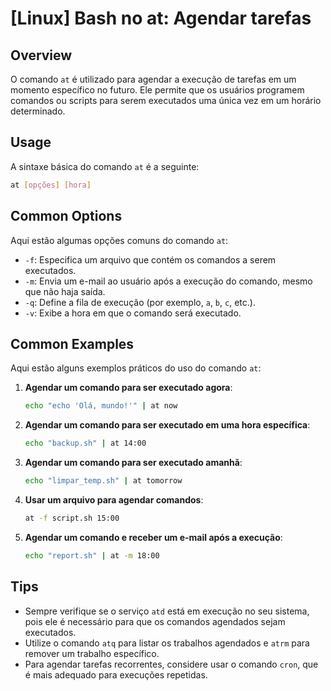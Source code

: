 # [Linux] Bash no at: Agendar tarefas

## Overview
O comando `at` é utilizado para agendar a execução de tarefas em um momento específico no futuro. Ele permite que os usuários programem comandos ou scripts para serem executados uma única vez em um horário determinado.

## Usage
A sintaxe básica do comando `at` é a seguinte:

```bash
at [opções] [hora]
```

## Common Options
Aqui estão algumas opções comuns do comando `at`:

- `-f`: Especifica um arquivo que contém os comandos a serem executados.
- `-m`: Envia um e-mail ao usuário após a execução do comando, mesmo que não haja saída.
- `-q`: Define a fila de execução (por exemplo, `a`, `b`, `c`, etc.).
- `-v`: Exibe a hora em que o comando será executado.

## Common Examples
Aqui estão alguns exemplos práticos do uso do comando `at`:

1. **Agendar um comando para ser executado agora**:
   ```bash
   echo "echo 'Olá, mundo!'" | at now
   ```

2. **Agendar um comando para ser executado em uma hora específica**:
   ```bash
   echo "backup.sh" | at 14:00
   ```

3. **Agendar um comando para ser executado amanhã**:
   ```bash
   echo "limpar_temp.sh" | at tomorrow
   ```

4. **Usar um arquivo para agendar comandos**:
   ```bash
   at -f script.sh 15:00
   ```

5. **Agendar um comando e receber um e-mail após a execução**:
   ```bash
   echo "report.sh" | at -m 18:00
   ```

## Tips
- Sempre verifique se o serviço `atd` está em execução no seu sistema, pois ele é necessário para que os comandos agendados sejam executados.
- Utilize o comando `atq` para listar os trabalhos agendados e `atrm` para remover um trabalho específico.
- Para agendar tarefas recorrentes, considere usar o comando `cron`, que é mais adequado para execuções repetidas.